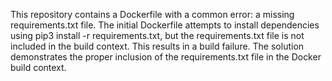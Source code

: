 This repository contains a Dockerfile with a common error: a missing requirements.txt file. The initial Dockerfile attempts to install dependencies using pip3 install -r requirements.txt, but the requirements.txt file is not included in the build context. This results in a build failure.  The solution demonstrates the proper inclusion of the requirements.txt file in the Docker build context.